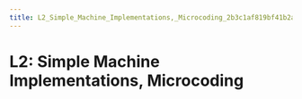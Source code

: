 ```yaml
---
title: L2_Simple_Machine_Implementations,_Microcoding_2b3c1af819bf41b2a4478d6b23805111
---
```


# L2: Simple Machine Implementations, Microcoding